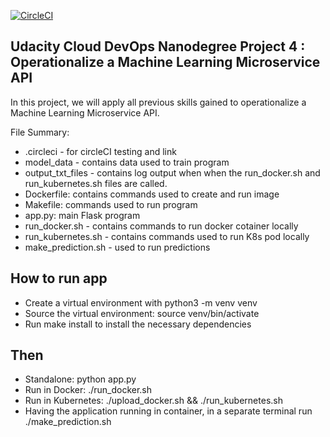 
[![CircleCI](https://dl.circleci.com/status-badge/img/gh/Busayo/udacity-project-4/tree/master.svg?style=svg)](https://dl.circleci.com/status-badge/redirect/gh/Busayo/udacity-project-4/tree/master)

## Udacity Cloud DevOps Nanodegree Project 4 : Operationalize a Machine Learning Microservice API

In this project, we will apply all previous skills gained to operationalize a Machine Learning Microservice API.

File Summary:

* .circleci - for circleCI testing and link
* model_data - contains data used to train program
* output_txt_files - contains log output when when the run_docker.sh and run_kubernetes.sh files are called.
* Dockerfile: contains commands used to create and run image
* Makefile: commands used to run program
* app.py: main Flask program 
* run_docker.sh - contains commands to run docker cotainer locally
* run_kubernetes.sh - contains commands used to run K8s pod locally
* make_prediction.sh - used to run predictions

## How to run app
* Create a virtual environment with python3 -m venv venv
* Source the virtual environment: source venv/bin/activate
* Run make install to install the necessary dependencies

## Then

* Standalone: python app.py
* Run in Docker: ./run_docker.sh
* Run in Kubernetes: ./upload_docker.sh && ./run_kubernetes.sh
* Having the application running in container, in a separate terminal run ./make_prediction.sh
